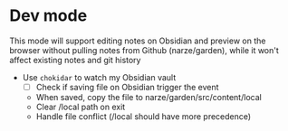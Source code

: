 # Dev mode
This mode will support editing notes on Obsidian and preview on the browser without pulling notes from Github (narze/garden), while it won't affect existing notes and git history
- Use `chokidar` to watch my Obsidian vault
    - [ ] Check if saving file on Obsidian trigger the event
    - When saved, copy the file to narze/garden/src/content/local
    - Clear /local path on exit
    - Handle file conflict (/local should have more precedence)